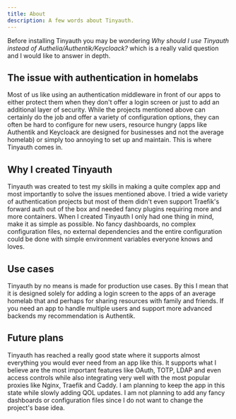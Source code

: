 ```yaml
---
title: About
description: A few words about Tinyauth.
---
```


Before installing Tinyauth you may be wondering _Why should I use Tinyauth instead of Authelia/Authentik/Keycloack?_ which is a really valid question and I would like to answer in depth.

## The issue with authentication in homelabs

Most of us like using an authentication middleware in front of our apps to either protect them when they don't offer a login screen or just to add an additional layer of security. While the projects mentioned above can certainly do the job and offer a variety of configuration options, they can often be hard to configure for new users, resource hungry (apps like Authentik and Keycloack are designed for businesses and not the average homelab) or simply too annoying to set up and maintain. This is where Tinyauth comes in.

## Why I created Tinyauth

Tinyauth was created to test my skills in making a quite complex app and most importantly to solve the issues mentioned above. I tried a wide variety of authentication projects but most of them didn't even support Traefik's forward auth out of the box and needed fancy plugins requiring more and more containers. When I created Tinyauth I only had one thing in mind, make it as simple as possible. No fancy dashboards, no complex configuration files, no external dependencies and the entire configuration could be done with simple environment variables everyone knows and loves.

## Use cases

Tinyauth by no means is made for production use cases. By this I mean that it is designed solely for adding a login screen to the apps of an average homelab that and perhaps for sharing resources with family and friends. If you need an app to handle multiple users and support more advanced backends my recommendation is Authentik.

## Future plans

Tinyauth has reached a really good state where it supports almost everything you would ever need from an app like this. It supports what I believe are the most important features like OAuth, TOTP, LDAP and even access controls while also integrating very well with the most popular proxies like Nginx, Traefik and Caddy. I am planning to keep the app in this state while slowly adding QOL updates. I am not planning to add any fancy dashboards or configuration files since I do not want to change the project's base idea.
